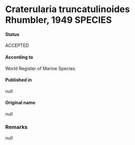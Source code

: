 Craterularia truncatulinoides Rhumbler, 1949 SPECIES
=======

#### Status
ACCEPTED

#### According to
World Register of Marine Species

#### Published in
null

#### Original name
null

### Remarks
null